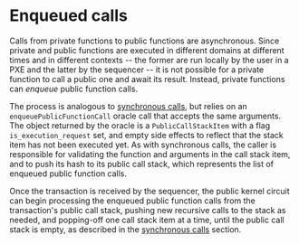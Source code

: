 # Enqueued calls

<!-- TODO: some kind of diagram showing this -->

Calls from private functions to public functions are asynchronous. Since private and public functions are executed in different domains at different times and in different contexts -- the former are run locally by the user in a PXE and the latter by the sequencer -- it is not possible for a private function to call a public one and await its result. Instead, private functions can _enqueue_ public function calls.

The process is analogous to [synchronous calls](./sync-calls.md), but relies on an `enqueuePublicFunctionCall` oracle call that accepts the same arguments. The object returned by the oracle is a `PublicCallStackItem` with a flag `is_execution_request` set, and empty side effects to reflect that the stack item has not been executed yet. As with synchronous calls, the caller is responsible for validating the function and arguments in the call stack item, and to push its hash to its public call stack, which represents the list of enqueued public function calls.

Once the transaction is received by the sequencer, the public kernel circuit can begin processing the enqueued public function calls from the transaction's public call stack, pushing new recursive calls to the stack as needed, and popping-off one call stack item at a time, until the public call stack is empty, as described in the [synchronous calls](./sync-calls.md) section.
